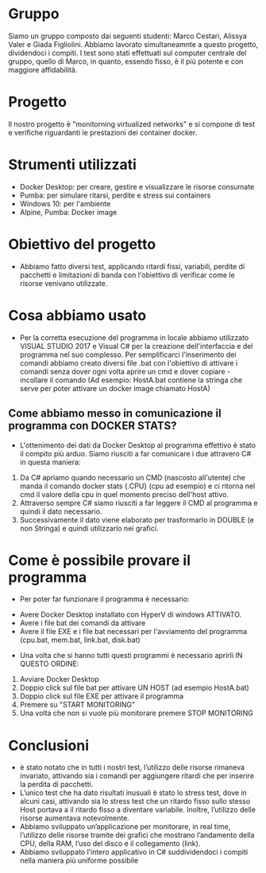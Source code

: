 # Gruppo
Siamo un gruppo composto dai seguenti studenti: Marco Cestari, Alissya Valer e Giada Figliolini. 
Abbiamo lavorato simultaneamnte a questo progetto, dividendoci i compiti.
I test sono stati effettuati sul computer centrale del gruppo, quello di Marco,
in quanto, essendo fisso, è il più potente e con maggiore affidabilità.

# Progetto
Il nostro progetto è "monitorning virtualized networks" 
e si compone di test e verifiche riguardanti le prestazioni dei container docker. 

# Strumenti utilizzati
 - Docker Desktop: per creare, gestire e visualizzare le risorse consumate 
 - Pumba: per simulare ritarsi, perdite e stress sui containers
 - Windows 10: per l'ambiente
 - Alpine, Pumba: Docker image

# Obiettivo del progetto
  - Abbiamo fatto diversi test, applicando ritardi fissi, variabili, perdite di pacchetti e limitazioni di banda con l'obiettivo di verificar come le risorse venivano utilizzate.

# Cosa abbiamo usato
  - Per la corretta esecuzione del programma in locale abbiamo utilizzato VISUAL STUDIO 2017 e  Visual C# per la creazione dell'interfaccia e del programma nel suo complesso.
  Per semplificarci l'inserimento dei comandi abbiamo creato diversi file .bat con l'obiettivo di attivare i comandi senza dover ogni volta aprire un cmd e dover copiare - incollare il comando (Ad esempio: HostA.bat contiene la stringa che serve per poter attivare un docker image chiamato HostA)

## Come abbiamo messo in comunicazione il programma con DOCKER STATS?
- L'ottenimento dei dati da Docker Desktop al programma effettivo è stato il compito più arduo. Siamo riusciti a far comunicare i due attravero C# in questa maniera:
1. Da C# apriamo quando necessario un CMD (nascosto all'utente) che manda il comando docker stats {.CPU} (cpu ad esempio) e ci ritorna nel cmd il valore della cpu in quel momento preciso dell'host attivo.
2. Attraverso sempre C# siamo riusciti a far leggere il CMD al programma e quindi il dato necessario.
3. Successivamente il dato viene elaborato per trasformarlo in DOUBLE (e non Stringa) e quindi utilizzarlo nei grafici.

# Come è possibile provare il programma
 - Per poter far funzionare il programma è necessario: 
 * Avere Docker Desktop installato con HyperV di windows ATTIVATO.
 * Avere i file bat dei comandi da attivare
 * Avere il file EXE e i file bat necessari per l'avviamento del programma (cpu.bat, mem.bat, link.bat, disk.bat)

- Una volta che si hanno tutti questi programmi è necessario aprirli IN QUESTO ORDINE:
1. Avviare Docker Desktop
2. Doppio click sul file bat per attivare UN HOST (ad esempio HostA.bat)
3. Doppio click sul file EXE per attivare il programma
4. Premere su "START MONITORING"
5. Una volta che non si vuole più monitorare premere STOP MONITORING

# Conclusioni
 - è stato notato che in tutti i nostri test, l’utilizzo delle risorse rimaneva invariato, 
   attivando sia i comandi per aggiungere ritardi che per inserire la perdita di pacchetti.
 - L’unico test che ha dato risultati inusuali è stato lo stress test, dove in alcuni casi, 
   attivando sia lo stress test che un ritardo fisso sullo stesso Host portava a il ritardo fisso 
   a diventare variabile. Inoltre, l’utilizzo delle risorse aumentava notevolmente.
 - Abbiamo sviluppato un’applicazione per monitorare, in real time, l’utilizzo delle risorse 
   tramite dei grafici che mostrano l’andamento della CPU, della RAM, 
   l’uso del disco e il collegamento (link). 
 - Abbiamo sviluppato l’intero applicativo in C# suddividendoci 
   i compiti nella maniera più uniforme possibile






